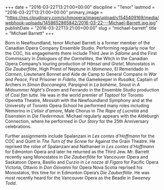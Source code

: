 +++
date = "2016-03-22T13:21:00+00:00"
discipline = "Tenor"
lastmod = "2016-03-22T13:21:00+00:00"
primary_image = "https://res.cloudinary.com/schmopera/image/upload/v1545409169/media/webhook-uploads/1458652865842/2016-03-22---Michael-Barrett.jpg.jpg"
publishDate = "2016-03-22T13:21:00+00:00"
slug = "michael-barrett"
title = "Michael Barrett"
+++

Born in Newfoundland, tenor Michael Barrett is a former member of the Canadian Opera Company Ensemble Studio. Performing regularly now for the COC, his engagements there include Third Jew in *Salome* and the First Commissary in *Dialogues of the Carmélites*, the Witch in the Canadian Opera Company’s touring production of *Hänsel and Gretel*, Monostatos in *Die Zauberflöte*, High Priest of Neptune in *Idomeneo*, El Remendado in *Carmen*, Lieutenant Bonnet and Aide de Camp to General Compans in *War and Peace*, First Prisoner in *Fidelio*, the Gamekeeper in *Rusalka*, Captain of Archers in *Simon Boccanegra*, Parpignol in *La bohème*, Snout in *A Midsummer Night's Dream* and Ferrando in the Ensemble Studio production of *Così fan tutte*. He was in the world premier of *Taptoo!* for Toronto Operetta Theatre, *Messiah* with the Newfoundland Symphony and at the University of Toronto Opera School he performed many roles including Nemorino in *L'elisir d'amore*, Male Chorus in *The Rape of Lucretia* and Eisenstein in *Die Fledermaus*. Michael regularly appears with the Aldeburgh Connection, where he performed in *Our Story* for the 25th Anniversary celebrations.

Further assignments include Spalanzani in *Les contes d'Hoffmann* for the COC and Quint in *The Turn of the Screw* for Against the Grain Theatre. He reprised the rolse of Spalanzani and Nathanael in *Les contes d'Hoffmann* for Edmonton Opera and later he returned as the Third Jew. Mr. Barrett recently sang Monostatos in *Die Zauberflöte* for Vancouver Opera and Saskatoon Opera, Basilio and Curzio in *Le nozze di Figaro* for Pacific Opera Victoria, Ottavio in *Don Giovanni* for Opera Nova Scotia reprised his Monostatos, this time for in Edmonton Opera’s *Die Zauberflöte*. He was most recently heard for the Vancouver Opera as the Beadle in *Sweeney Todd*.
